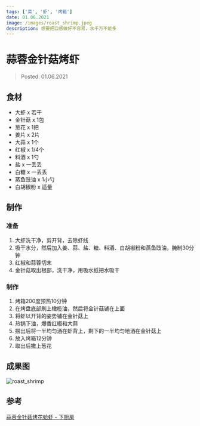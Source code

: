 ```yaml
---
tags: ['菜', '虾', '烤箱']
date: 01.06.2021
image: /images/roast_shrimp.jpeg
description: 想要把口感做好不容易，水千万不能多
---
```


# 蒜蓉金针菇烤虾

> Posted: 01.06.2021

<Tag />

## 食材

- 大虾 x 若干
- 金针菇 x 1包
- 葱花 x 1把
- 姜片 x 2片
- 大蒜 x 1个
- 红椒 x 1/4个
- 料酒 x 1勺
- 盐 x 一丢丢
- 白糖 x 一丢丢
- 蒸鱼豉油 x 1小勺
- 白胡椒粉 x 适量

## 制作

### 准备

1. 大虾洗干净，剪开背，去除虾线
2. 吸干水分，然后加入姜、蒜、盐、糖、料酒、白胡椒粉和蒸鱼豉油，腌制30分钟
3. 红椒和蒜蓉切末
4. 金针菇取出根部，洗干净，用吸水纸把水吸干

### 制作

1. 烤箱200度预热10分钟
2. 在烤盘底部刷上橄榄油，然后将金针菇铺在上面
3. 将虾以开背的姿势铺在金针菇上
4. 热锅下油，爆香红椒和大蒜
5. 捞出后将一半均匀洒在虾背上，剩下的一半均匀地洒在金针菇上
6. 放入烤箱12分钟
7. 取出后撒上葱花

## 成果图

![roast_shrimp](/images/roast_shrimp.jpeg)

## 参考

[蒜蓉金针菇烤花蛤虾 - 下厨房](https://www.xiachufang.com/recipe/102226169/)

<Chirpy />